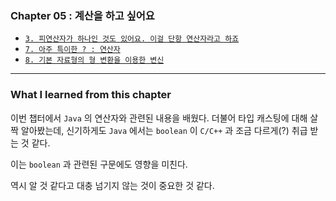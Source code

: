 
### Chapter 05 : 계산을 하고 싶어요

- [`3. 피연산자가 하나인 것도 있어요. 이걸 단항 연산자라고 하죠`](./section_03_07.md#3-피연산자가-하나인-것도-있어요-이걸-단항-연산자라고-하죠)
- [`7. 아주 특이한 ? : 연산자`](./section_03_07.md#7-아주-특이한---연산자)
- [`8. 기본 자료형의 형 변환을 이용한 변신`](./section_08.md#8-기본-자료형의-형-변환을-이용한-변신)

---

### What I learned from this chapter

이번 챕터에서 `Java` 의 연산자와 관련된 내용을 배웠다. 더불어 타입 캐스팅에 대해 살짝 알아봤는데, 신기하게도 `Java` 에서는 `boolean` 이 `C/C++` 과 조금 다르게(?) 취급 받는 것 같다.

이는 `boolean` 과 관련된 구문에도 영향을 미친다.

역시 알 것 같다고 대충 넘기지 않는 것이 중요한 것 같다.
